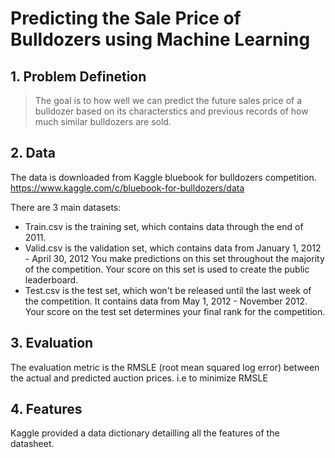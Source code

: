 # Predicting the Sale Price of Bulldozers using Machine Learning

## 1. Problem Definetion

> The goal is to how well we can predict the future sales price of a bulldozer based on its characterstics and previous records of how much similar bulldozers are sold.

## 2. Data

The data is downloaded from Kaggle bluebook for bulldozers competition. 
https://www.kaggle.com/c/bluebook-for-bulldozers/data

There are 3 main datasets:

* Train.csv is the training set, which contains data through the end of 2011.
* Valid.csv is the validation set, which contains data from January 1, 2012 - April 30, 2012 You make predictions on this set throughout the majority of the competition. Your score on this set is used to create the public leaderboard.
* Test.csv is the test set, which won't be released until the last week of the competition. It contains data from May 1, 2012 - November 2012. Your score on the test set determines your final rank for the competition.

## 3. Evaluation

The evaluation metric is the RMSLE (root mean squared log error) between the actual and predicted auction prices. i.e to minimize RMSLE

## 4. Features

Kaggle provided a data dictionary detailling all the features of the datasheet.